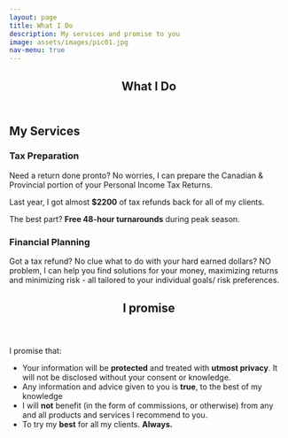 ```yaml
---
layout: page
title: What I Do
description: My services and promise to you
image: assets/images/pic01.jpg
nav-menu: true
---
```


<!-- Main -->
<div id="main" class="alt">

<!-- One -->
<section id="one">
	<div class="inner">
		<header class="major">
			<h1>What I Do</h1>
		</header>

<!-- Content -->
<h2 id="services">My Services</h2>
<div class="row">
	<div class="6u 12u$(small)">
		<h3>Tax Preparation</h3>
		<p>Need a return done pronto? No worries, I can prepare the Canadian & Provincial portion of your Personal Income Tax Returns.</p>
		<p>Last year, I got almost <b>$2200</b> of tax refunds back for all of my clients.</p>
		<p>The best part? <b>Free 48-hour turnarounds</b> during peak season.  </p>
	</div>
	<div class="6u$ 12u$(small)">
		<h3>Financial Planning</h3>
		<p>Got a tax refund? No clue what to do with your hard earned dollars? NO problem, I can help you find solutions for your money, maximizing returns and minimizing risk - all tailored to your individual goals/ risk preferences.</p>
	</div>
</div>


<section id="two">
	<div class="inner">
		<header class="major">
			<h2>I promise</h2>
		</header>
<p>I promise that:</p>
<ul>
    <li>Your information will be <b>protected</b> and treated with <b>utmost privacy</b>. It will not be disclosed without your consent or knowledge.</li>
    <li>Any information and advice given to you is <b>true</b>, to the best of my knowledge</li>
    <li>I will <b>not</b> benefit (in the form of commissions, or otherwise) from any and all products and services I recommend to you.</li>
    <li>To try my <b>best</b> for all my clients. <b>Always.</b></li>
</ul>
